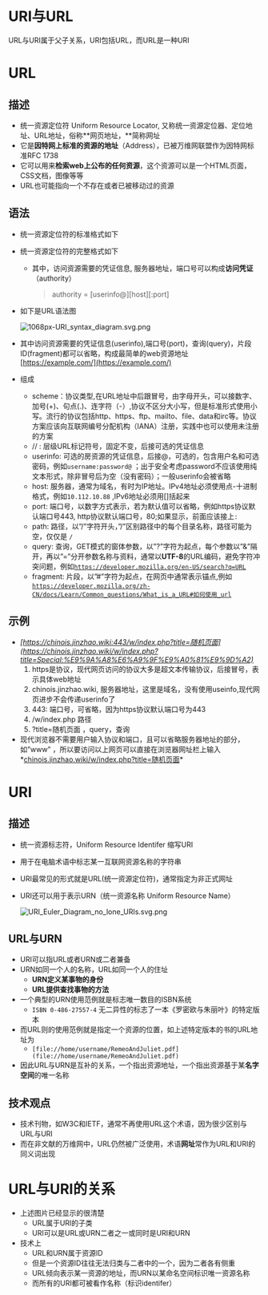 # URI与URL

URL与URI属于父子关系，URI包括URL，而URL是一种URI

# URL

## 描述

- 统一资源定位符 Uniform Resource Locator, 又称统一资源定位器、定位地址、URL地址，俗称**网页地址，**简称网址
- 它是**因特网上标准的资源的地址**（Address），已被万维网联盟作为因特网标准RFC 1738
- 它可以用来**检索web上公布的任何资源**，这个资源可以是一个HTML页面，CSS文档，图像等等
- URL也可能指向一个不存在或者已被移动过的资源

## 语法

- 统一资源定位符的标准格式如下
    
    > [协议类型]://[服务器地址][:端口号]/[资源层级UNIX文件路径][?查询][#片段ID]
    > 
    
    > [scheme]://[host][:port]/[path][?query][#fragment]
    > 
- 统一资源定位符的完整格式如下
    
    > [协议类型]://[访问资源需要的凭证信息@][服务器地址][:端口号]/[资源层级UNIX文件路径][?查询][#片段ID]
    > 
    
    > [scheme]://[userinfo@][host][:port]/[path][?query][#fragment]
    > 
    - 其中，访问资源需要的凭证信息, 服务器地址，端口号可以构成**访问凭证**（authority）
        
        > authority = [userinfo@][host][:port]
        > 
- 如下是URL语法图
    
    ![1068px-URI_syntax_diagram.svg.png](URI%E4%B8%8EURL/1068px-URI_syntax_diagram.svg.png)
    
- 其中访问资源需要的凭证信息(userinfo),端口号(port)，查询(query)，片段ID(fragment)都可以省略，构成最简单的web资源地址[https://example.com/](https://example.com/)
- 组成
    - scheme：协议类型,在URL地址中后跟冒号，由字母开头，可以接数字、加号(+)、句点(.)、连字符（-）,协议不区分大小写，但是标准形式使用小写。流行的协议包括http、https、ftp、mailto、file、data和irc等。协议方案应该向互联网编号分配机构（IANA）注册，实践中也可以使用未注册的方案
    - // : 层级URL标记符号，固定不变，后接可选的凭证信息
    - userinfo: 可选的房资源的凭证信息，后接@，可选的，包含用户名和可选密码，例如`username:password@` ；出于安全考虑password不应该使用纯文本形式，除非冒号后为空（没有密码）；一般userinfo会被省略
    - host: 服务器，通常为域名，有时为IP地址。IPv4地址必须使用点-十进制格式，例如`10.112.10.88` ,IPv6地址必须用[]括起来
    - port: 端口号，以数字方式表示，若为默认值可以省略，例如https协议默认端口号443, http协议默认端口号，80;如果显示，前面应该接上`:`
    - path: 路径，以”/”字符开头，”/”区别路径中的每个目录名称，路径可能为空，仅仅是 `/`
    - query: 查询，GET模式的窗体参数，以”?”字符为起点，每个参数以”&”隔开，再以”=”分开参数名称与资料，通常以**UTF-8**的URL编码，避免字符冲突问题，例如[`https://developer.mozilla.org/en-US/search?q=URL`](https://developer.mozilla.org/en-US/search?q=URL)
    - fragment: 片段，以”#”字符为起点，在网页中通常表示锚点,例如[`https://developer.mozilla.org/zh-CN/docs/Learn/Common_questions/What_is_a_URL#如何使用_url`](https://developer.mozilla.org/zh-CN/docs/Learn/Common_questions/What_is_a_URL#%E5%A6%82%E4%BD%95%E4%BD%BF%E7%94%A8_url)

## 示例

- *[https://chinois.jinzhao.wiki:443/w/index.php?title=随机页面](https://chinois.jinzhao.wiki/w/index.php?title=Special:%E9%9A%A8%E6%A9%9F%E9%A0%81%E9%9D%A2)*
    1. https是协议，现代网页访问的协议大多是超文本传输协议，后接冒号，表示具体web地址
    2. chinois.jinzhao.wiki, 服务器地址，这里是域名，没有使用useinfo,现代网页进步不会传递userinfo了
    3. 443: 端口号，可省略，因为https协议默认端口号为443
    4. /w/index.php 路径
    5. ?title=随机页面 ，query，查询
- 现代浏览器不需要用户输入协议和端口，且可以省略服务器地址的部分，如”www” ，所以要访问以上网页可以直接在浏览器网址栏上输入*[chinois.jinzhao.wiki/w/index.php?title=随机页面](https://chinois.jinzhao.wiki/w/index.php?title=Special:%E9%9A%A8%E6%A9%9F%E9%A0%81%E9%9D%A2)*

# URI

## 描述

- 统一资源标志符，Uniform Resource Identifer 缩写URI
- 用于在电脑术语中标志某一互联网资源名称的字符串
- URI最常见的形式就是URL(统一资源定位符)，通常指定为非正式网址
- URI还可以用于表示URN（统一资源名称 Uniform Resource Name）
    
    ![URI_Euler_Diagram_no_lone_URIs.svg.png](URI%E4%B8%8EURL/URI_Euler_Diagram_no_lone_URIs.svg.png)
    

## URL与URN

- URI可以指URL或者URN或二者兼备
- URN如同一个人的名称，URL如同一个人的住址
    - **URN定义某事物的身份**
    - **URL提供查找事物的方法**
- 一个典型的URN使用范例就是标志唯一数目的ISBN系统
    - `ISBN 0-486-27557-4`  无二异性的标志了一本《罗密欧与朱丽叶》的特定版本
- 而URL则的使用范例就是指定一个资源的位置，如上述特定版本的书的URL地址为
    - `[file://home/username/RemeoAndJuliet.pdf](file://home/username/RemeoAndJuliet.pdf)`
- 因此URL与URN是互补的关系，一个指出资源地址，一个指出资源基于某**名字空间**的唯一名称

## 技术观点

- 技术刊物，如W3C和IETF，通常不再使用URL这个术语，因为很少区别与URL与URI
- 而在非文献的万维网中，URL仍然被广泛使用，术语**网址**常作为URL和URI的同义词出现

# URL与URI的关系

- 上述图片已经显示的很清楚
    - URL属于URI的子类
    - URI可以是URL或URN二者之一或同时是URI和URN
- 技术上
    - URL和URN属于资源ID
    - 但是一个资源ID往往无法归类与二者中的一个，因为二者各有侧重
    - URL倾向表示某一资源的地址，而URN以某命名空间标识唯一资源名称
    - 而所有的URI都可被看作名称（标识identifer）